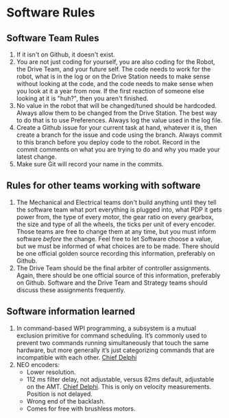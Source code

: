 # Software Rules

## Software Team Rules

1. If it isn't on Github, it doesn't exist.
2. You are not just coding for yourself, you are also coding for the Robot, the Drive Team, and your future self.
   The code needs to work for the robot, what is in the log or on the Drive Station needs to make sense without looking at the code, and the code needs to make sense when you look at it a year from now. If the first reaction of
   someone else looking at it is "huh?", then you aren't finished.
3. No value in the robot that will be changed/tuned should be hardcoded. Always allow them to be changed from the Drive Station. The best way to do that is to use Preferences. Always log the value used in the log file.
4. Create a Github issue for your current task at hand, whatever it is, then create a branch for the issue and code using the branch. Always commit to this branch before you deploy code to the robot. Record in the
   commit comments on what you are trying to do and why you made your latest change.
5. Make sure Git will record your name in the commits.

## Rules for other teams working with software

1. The Mechanical and Electrical teams don't build anything until they tell the software team what port everything is plugged into, what PDP it gets power from, the type of every motor, the gear ratio on every gearbox,
   the size and type of all the wheels, the ticks per unit of every encoder. Those teams are free to change them at any time, but you must inform software *before* the change. Feel free to let Software choose a value,
   but we must be informed of what choices are to be made. There should be one official golden source recording this information, preferably on Github.
1. The Drive Team should be the final arbiter of controller assignments. Again, there should be one official source of this information, preferably on Github. Software and the Drive Team and Strategy teams should discuss
   these assignments frequently.

## Software information learned

1. In command-based WPI programming, a subsystem is a mutual exclusion primitive for command scheduling. It’s commonly used to prevent two commands running simultaneously that touch the same hardware, but more generally it’s just categorizing commands that are incompatible with each other. [Chief Delphi](https://www.chiefdelphi.com/t/commandbase-subsystembase-depreciation/438975/7)
1. NEO encoders:
   * Lower resolution.
   * 112 ms filter delay, not adjustable, versus 82ms default, adjustable on the AMT. [Chief Delphi](https://www.chiefdelphi.com/t/thoughts-on-neos-and-spark-max/400769/65?u=blu28). This is only on velocity measurements. Position is not delayed.
   * Wrong end of the backlash.
   * Comes for free with brushless motors.
